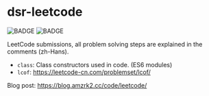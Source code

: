 # dsr-leetcode

![BADGE](https://img.shields.io/tokei/lines/github/amzrk2/dsr-leetcode)
![BADGE](https://img.shields.io/github/license/amzrk2/dsr-leetcode)

LeetCode submissions, all problem solving steps are explained in the comments (zh-Hans).

- `class`: Class constructors used in code. (ES6 modules)
- `lcof`: <https://leetcode-cn.com/problemset/lcof/>

Blog post: <https://blog.amzrk2.cc/code/leetcode/>
